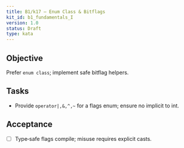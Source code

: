 ```yaml
---
title: B1/k17 — Enum Class & Bitflags
kit_id: b1_fundamentals_I
version: 1.0
status: Draft
type: kata
---
```

## Objective
Prefer `enum class`; implement safe bitflag helpers.
## Tasks
- Provide `operator|,&,^,~` for a flags enum; ensure no implicit to int.
## Acceptance
- [ ] Type‑safe flags compile; misuse requires explicit casts.